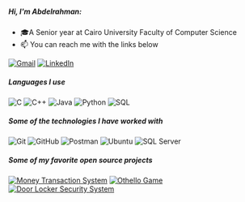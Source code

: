 

##### Hi, I'm Abdelrahman:

- 🎓A Senior year at Cairo University Faculty of Computer Science
- :mailbox: You can reach me with the links below

[![Gmail](https://img.shields.io/badge/-GMAIL-D14836?style=for-the-badge&logo=gmail&logoColor=white)](mailto:abdelrahmangomaa3005@gmail.com)
[![LinkedIn](https://img.shields.io/badge/-LINKEDIN-0077B5?style=for-the-badge&logo=linkedin&logoColor=white)](https://www.linkedin.com/in/abdelrahman-gomaa-028477202/)

##### Languages I use

![C](https://img.shields.io/badge/-C-000000?style=flat&logo=c)
![C++](https://img.shields.io/badge/-C++-000000?style=flat&logo=c%2B%2B)
![Java](https://img.shields.io/badge/-Java-000000?style=flat&logo=java)
![Python](https://img.shields.io/badge/-Python-000000?style=flat&logo=python)
![SQL](https://img.shields.io/badge/-SQL-000000?style=flat&logo=postgresql)

##### Some of the technologies I have worked with

![Git](https://img.shields.io/badge/-Git-222222?style=flat&logo=git&logoColor=F05032)
![GitHub](https://img.shields.io/badge/-GitHub-222222?style=flat&logo=github&logoColor=181717)
![Postman](https://img.shields.io/badge/-Postman-FF6C37?style=flat&logo=postman&logoColor=white)
![Ubuntu](https://img.shields.io/badge/-Ubuntu-E95420?style=flat&logo=ubuntu&logoColor=white)
![SQL Server](https://img.shields.io/badge/-SQL%20Server-CC2927?style=flat&logo=microsoft-sql-server&logoColor=white)


##### Some of my favorite open source projects

[![Money Transaction System](https://img.shields.io/badge/-Money%20Transaction%20System-444444?style=flat&logo=github&logoColor=white)](https://github.com/Abdelrahman-G/Money-Transaction-System)
[![Othello Game](https://img.shields.io/badge/-Othello%20Game-2C2C2C?style=flat&logo=github&logoColor=white)](https://github.com/Abdelrahman-G/Othello_game)
[![Door Locker Security System](https://img.shields.io/badge/-Door%20Locker%20Security%20System-2C2C2C?style=flat&logo=github&logoColor=white)](https://github.com/Abdelrahman-G/Door-Locker-Security-System)



